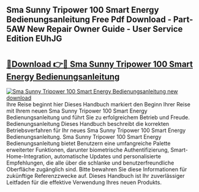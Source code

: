 ## Sma Sunny Tripower 100 Smart Energy Bedienungsanleitung Free Pdf Download - Part-5AW New Repair Owner Guide - User Service Edition EUhJG

# <h2><a href="http://df4b358.blite.top/?on=Sma+Sunny+Tripower+100+Smart+Energy+Bedienungsanleitung">🔗Download 👉🔴 Sma Sunny Tripower 100 Smart Energy Bedienungsanleitung</a></h2>

[![Sma Sunny Tripower 100 Smart Energy Bedienungsanleitung new download](https://i.imgur.com/lujVjoI.png)](http://df4b358.blite.top/?on=Sma+Sunny+Tripower+100+Smart+Energy+Bedienungsanleitung)
Ihre Reise beginnt hier Dieses Handbuch markiert den Beginn Ihrer Reise mit Ihrem neuen Sma Sunny Tripower 100 Smart Energy Bedienungsanleitung und führt Sie zu erfolgreichem Betrieb und Freude. Bedienungsanleitung Dieses Handbuch beschreibt die korrekten Betriebsverfahren für Ihr neues Sma Sunny Tripower 100 Smart Energy Bedienungsanleitung. Sma Sunny Tripower 100 Smart Energy Bedienungsanleitung bietet Benutzern eine umfangreiche Palette erweiterter Funktionen, darunter biometrische Authentifizierung, Smart-Home-Integration, automatische Updates und personalisierte Empfehlungen, die alle über die schlanke und benutzerfreundliche Oberfläche zugänglich sind. Bitte bewahren Sie diese Informationen für zukünftige Referenzzwecke auf. Dieses Handbuch ist Ihr zuverlässiger Leitfaden für die effektive Verwendung Ihres neuen Produkts.
